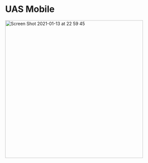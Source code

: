 # UAS Mobile

<img width="442" alt="Screen Shot 2021-01-13 at 22 59 45" src="https://user-images.githubusercontent.com/50833200/104476863-46501780-55f3-11eb-9421-0822504b8da8.png">
